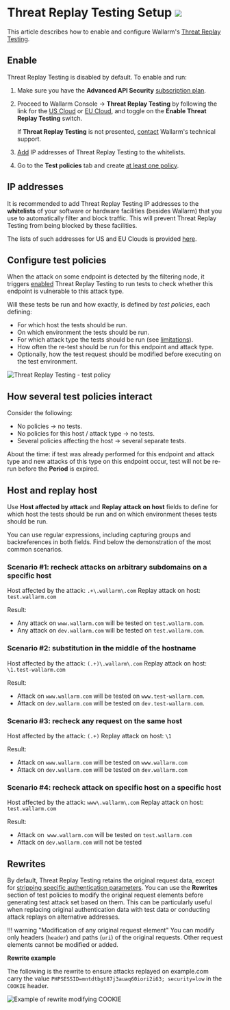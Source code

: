 # Threat Replay Testing Setup <a href="../../../about-wallarm/subscription-plans/#waap-and-advanced-api-security"><img src="../../../images/api-security-tag.svg" style="border: none;"></a>

This article describes how to enable and configure Wallarm's [Threat Replay Testing](overview.md).

## Enable

Threat Replay Testing is disabled by default. To enable and run:

1. Make sure you have the **Advanced API Security** [subscription plan](../../about-wallarm/subscription-plans.md#waap-and-advanced-api-security).
1. Proceed to Wallarm Console → **Threat Replay Testing** by following the link for the [US Cloud](https://us1.my.wallarm.com/threat-replay-testing/tests) or [EU Cloud](https://my.wallarm.com/threat-replay-testing/tests), and toggle on the **Enable Threat Replay Testing** switch.

    If **Threat Replay Testing** is not presented, [contact](mailto:support@wallarm.com) Wallarm's technical support.

1. [Add](#ip-addresses) IP addresses of Threat Replay Testing to the whitelists.
1. Go to the **Test policies** tab and create [at least one policy](#configure-test-policies).

## IP addresses

It is recommended to add Threat Replay Testing IP addresses to the **whitelists** of your software or hardware facilities (besides Wallarm) that you use to automatically filter and block traffic. This will prevent Threat Replay Testing from being blocked by these facilities.

The lists of such addresses for US and EU Clouds is provided [here](../../admin-en/scanner-addresses.md).

## Configure test policies

When the attack on some endpoint is detected by the filtering node, it triggers [enabled](#enable) Threat Replay Testing to run tests to check whether this endpoint is vulnerable to this attack type.

Will these tests be run and how exactly, is defined by *test policies*, each defining:

* For which host the tests should be run.
* On which environment the tests should be run.
* For which attack type the tests should be run (see [limitations](overview.md#limitations)).
* How often the re-test should be run for this endpoint and attack type.
* Optionally, how the test request should be modified before executing on the test environment.

![Threat Replay Testing - test policy](../../images/vulnerability-detection/trt-policy.png)

## How several test policies interact

Consider the following:

* No policies → no tests.
* No policies for this host / attack type → no tests.
* Several policies affecting the host → several separate tests.

About the time: if test was already performed for this endpoint and attack type and new attacks of this type on this endpoint occur, test will not be re-run before the **Period** is expired.

## Host and replay host

Use **Host affected by attack** and **Replay attack on host** fields to define for which host the tests should be run and on which environment theses tests should be run.

You can use regular expressions, including capturing groups and backreferences in both fields. Find below the demonstration of the most common scenarios.

### Scenario #1: recheck attacks on arbitrary subdomains on a specific host

Host affected by the attack: `.+\.wallarm\.com`
Replay attack on host:  `test.wallarm.com`

Result:

* Any attack on  `www.wallarm.com`  will be tested on `test.wallarm.com`.
* Any attack on `dev.wallarm.com` will be tested on `test.wallarm.com`.

### Scenario #2: substitution in the middle of the hostname

Host affected by the attack: `(.+)\.wallarm\.com`
Replay attack on host:   `\1.test-wallarm.com`

Result:

* Attack on `www.wallarm.com` will be tested on `www.test-wallarm.com`.
* Attack on `dev.wallarm.com` will be tested on `dev.test-wallarm.com`.

### Scenario #3: recheck any request on the same host

Host affected by the attack: `(.+)`
Replay attack on host: `\1`

Result: 

* Attack on `www.wallarm.com` will be tested on `www.wallarm.com`  
* Attack on `dev.wallarm.com` will be tested on `dev.wallarm.com`
             
### Scenario #4: recheck attack on specific host on a specific host

Host affected by the attack: `www\.wallarm\.com`
Replay attack on host:  `test.wallarm.com`

Result: 

* Attack on` www.wallarm.com` will be tested on `test.wallarm.com`  
* Attack on `dev.wallarm.com` will not be tested

## Rewrites

By default, Threat Replay Testing retains the original request data, except for [stripping specific authentication parameters](overview.md#test-request-security). You can use the **Rewrites** section of test policies to modify the original request elements before generating test attack set based on them. This can be particularly useful when replacing original authentication data with test data or conducting attack replays on alternative addresses.

!!! warning "Modification of any original request element"
    You can modify only headers (`header`) and paths (`uri`) of the original requests. Other request elements cannot be modified or added.

**Rewrite example**

The following is the rewrite to ensure attacks replayed on example.com carry the value `PHPSESSID=mntdtbgt87j3auaq60iori2i63; security=low` in the `COOKIE` header.

![Example of rewrite modifying COOKIE](../../images/vulnerability-detection/trt-policy-with-rewrite.png)
